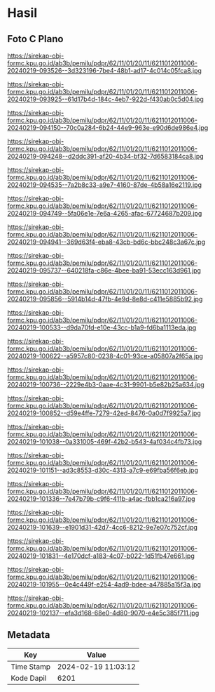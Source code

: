 # Hasil

## Foto C Plano

https://sirekap-obj-formc.kpu.go.id/ab3b/pemilu/pdpr/62/11/01/20/11/6211012011006-20240219-093526--3d323196-7be4-48b1-ad17-4c014c05fca8.jpg

https://sirekap-obj-formc.kpu.go.id/ab3b/pemilu/pdpr/62/11/01/20/11/6211012011006-20240219-093925--61d17b4d-184c-4eb7-922d-f430ab0c5d04.jpg

https://sirekap-obj-formc.kpu.go.id/ab3b/pemilu/pdpr/62/11/01/20/11/6211012011006-20240219-094150--70c0a284-6b24-44e9-963e-e90d6de986e4.jpg

https://sirekap-obj-formc.kpu.go.id/ab3b/pemilu/pdpr/62/11/01/20/11/6211012011006-20240219-094248--d2ddc391-af20-4b34-bf32-7d6583184ca8.jpg

https://sirekap-obj-formc.kpu.go.id/ab3b/pemilu/pdpr/62/11/01/20/11/6211012011006-20240219-094535--7a2b8c33-a9e7-4160-87de-4b58a16e2119.jpg

https://sirekap-obj-formc.kpu.go.id/ab3b/pemilu/pdpr/62/11/01/20/11/6211012011006-20240219-094749--5fa06e1e-7e6a-4265-afac-67724687b209.jpg

https://sirekap-obj-formc.kpu.go.id/ab3b/pemilu/pdpr/62/11/01/20/11/6211012011006-20240219-094941--369d63f4-eba8-43cb-bd6c-bbc248c3a67c.jpg

https://sirekap-obj-formc.kpu.go.id/ab3b/pemilu/pdpr/62/11/01/20/11/6211012011006-20240219-095737--640218fa-c86e-4bee-ba91-53ecc163d961.jpg

https://sirekap-obj-formc.kpu.go.id/ab3b/pemilu/pdpr/62/11/01/20/11/6211012011006-20240219-095856--5914b14d-47fb-4e9d-8e8d-c411e5885b92.jpg

https://sirekap-obj-formc.kpu.go.id/ab3b/pemilu/pdpr/62/11/01/20/11/6211012011006-20240219-100533--d9da70fd-e10e-43cc-b1a9-fd6ba1113eda.jpg

https://sirekap-obj-formc.kpu.go.id/ab3b/pemilu/pdpr/62/11/01/20/11/6211012011006-20240219-100622--a5957c80-0238-4c01-93ce-a05807a2f65a.jpg

https://sirekap-obj-formc.kpu.go.id/ab3b/pemilu/pdpr/62/11/01/20/11/6211012011006-20240219-100736--2229e4b3-0aae-4c31-9901-b5e82b25a634.jpg

https://sirekap-obj-formc.kpu.go.id/ab3b/pemilu/pdpr/62/11/01/20/11/6211012011006-20240219-100852--d59e4ffe-7279-42ed-8476-0a0d7f9925a7.jpg

https://sirekap-obj-formc.kpu.go.id/ab3b/pemilu/pdpr/62/11/01/20/11/6211012011006-20240219-101038--0a331005-469f-42b2-b543-4af034c4fb73.jpg

https://sirekap-obj-formc.kpu.go.id/ab3b/pemilu/pdpr/62/11/01/20/11/6211012011006-20240219-101151--ad3c8553-d30c-4313-a7c9-e69fba56f6eb.jpg

https://sirekap-obj-formc.kpu.go.id/ab3b/pemilu/pdpr/62/11/01/20/11/6211012011006-20240219-101336--7e47b79b-c9f6-411b-a4ac-fbb1ca216a97.jpg

https://sirekap-obj-formc.kpu.go.id/ab3b/pemilu/pdpr/62/11/01/20/11/6211012011006-20240219-101639--e1901d31-42d7-4cc6-8212-9e7e07c752cf.jpg

https://sirekap-obj-formc.kpu.go.id/ab3b/pemilu/pdpr/62/11/01/20/11/6211012011006-20240219-101831--4e170dcf-a183-4c07-b022-1d51fb47e661.jpg

https://sirekap-obj-formc.kpu.go.id/ab3b/pemilu/pdpr/62/11/01/20/11/6211012011006-20240219-101955--0e4c449f-e254-4ad9-bdee-a47885a15f3a.jpg

https://sirekap-obj-formc.kpu.go.id/ab3b/pemilu/pdpr/62/11/01/20/11/6211012011006-20240219-102137--efa3d168-68e0-4d80-9070-e4e5c385f711.jpg


## Metadata

| Key        | Value               |
| ---------- | ------------------- |
| Time Stamp | 2024-02-19 11:03:12 |
| Kode Dapil | 6201                |



